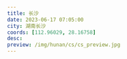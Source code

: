 ```yaml
---
title: 长沙
date: 2023-06-17 07:05:00
city: 湖南长沙
coords: [112.96029, 28.16758]
desc:
preview: /img/hunan/cs/cs_preview.jpg
---
```

